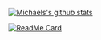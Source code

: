 [![Michaels's github stats](https://github-readme-stats.vercel.app/api?username=mvdoyle)](https://github.com/mvdoyle/github-readme-stats)

[![ReadMe Card](https://github-readme-stats.vercel.app/api/pin/?username=mvdoyle&repo=github-readme-stats)](https://github.com/mvdoyle/github-readme-stats)
